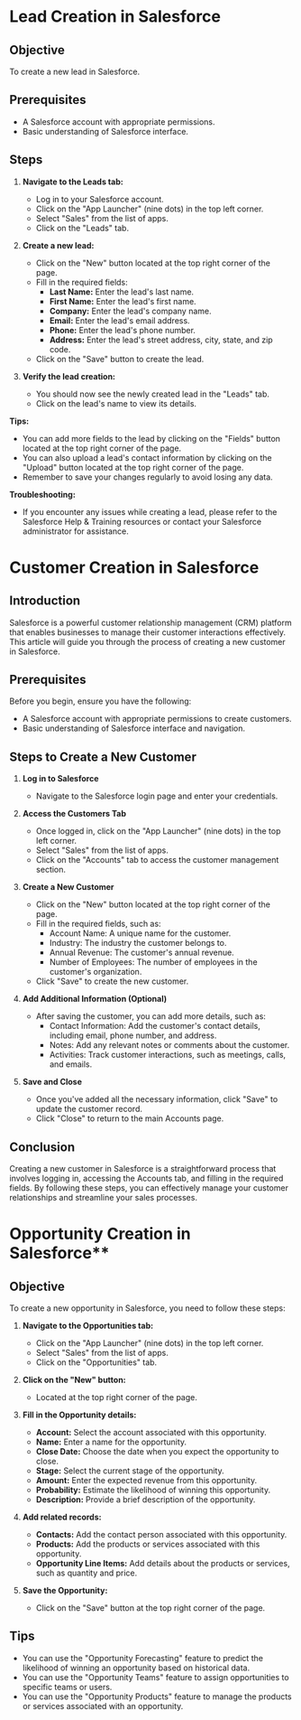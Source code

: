  #  Lead Creation in Salesforce

## Objective
To create a new lead in Salesforce.

## Prerequisites
- A Salesforce account with appropriate permissions.
- Basic understanding of Salesforce interface.

## Steps

1. **Navigate to the Leads tab:**
   - Log in to your Salesforce account.
   - Click on the "App Launcher" (nine dots) in the top left corner.
   - Select "Sales" from the list of apps.
   - Click on the "Leads" tab.

2. **Create a new lead:**
   - Click on the "New" button located at the top right corner of the page.
   - Fill in the required fields:
     - **Last Name:** Enter the lead's last name.
     - **First Name:** Enter the lead's first name.
     - **Company:** Enter the lead's company name.
     - **Email:** Enter the lead's email address.
     - **Phone:** Enter the lead's phone number.
     - **Address:** Enter the lead's street address, city, state, and zip code.
   - Click on the "Save" button to create the lead.

3. **Verify the lead creation:**
   - You should now see the newly created lead in the "Leads" tab.
   - Click on the lead's name to view its details.

**Tips:**
- You can add more fields to the lead by clicking on the "Fields" button located at the top right corner of the page.
- You can also upload a lead's contact information by clicking on the "Upload" button located at the top right corner of the page.
- Remember to save your changes regularly to avoid losing any data.

**Troubleshooting:**
- If you encounter any issues while creating a lead, please refer to the Salesforce Help & Training resources or contact your Salesforce administrator for assistance.

# Customer Creation in Salesforce

## Introduction

Salesforce is a powerful customer relationship management (CRM) platform that enables businesses to manage their customer interactions effectively. This article will guide you through the process of creating a new customer in Salesforce.

## Prerequisites

Before you begin, ensure you have the following:

- A Salesforce account with appropriate permissions to create customers.
- Basic understanding of Salesforce interface and navigation.

## Steps to Create a New Customer

1. **Log in to Salesforce**

   - Navigate to the Salesforce login page and enter your credentials.

2. **Access the Customers Tab**

   - Once logged in, click on the "App Launcher" (nine dots) in the top left corner.
   - Select "Sales" from the list of apps.
   - Click on the "Accounts" tab to access the customer management section.

3. **Create a New Customer**

   - Click on the "New" button located at the top right corner of the page.
   - Fill in the required fields, such as:
     - Account Name: A unique name for the customer.
     - Industry: The industry the customer belongs to.
     - Annual Revenue: The customer's annual revenue.
     - Number of Employees: The number of employees in the customer's organization.
   - Click "Save" to create the new customer.

4. **Add Additional Information (Optional)**

   - After saving the customer, you can add more details, such as:
     - Contact Information: Add the customer's contact details, including email, phone number, and address.
     - Notes: Add any relevant notes or comments about the customer.
     - Activities: Track customer interactions, such as meetings, calls, and emails.

5. **Save and Close**

   - Once you've added all the necessary information, click "Save" to update the customer record.
   - Click "Close" to return to the main Accounts page.

## Conclusion

Creating a new customer in Salesforce is a straightforward process that involves logging in, accessing the Accounts tab, and filling in the required fields. By following these steps, you can effectively manage your customer relationships and streamline your sales processes.


# Opportunity Creation in Salesforce**

## Objective
To create a new opportunity in Salesforce, you need to follow these steps:

1. **Navigate to the Opportunities tab:**
   - Click on the "App Launcher" (nine dots) in the top left corner.
   - Select "Sales" from the list of apps.
   - Click on the "Opportunities" tab.

2. **Click on the "New" button:**
   - Located at the top right corner of the page.

3. **Fill in the Opportunity details:**
   - **Account:** Select the account associated with this opportunity.
   - **Name:** Enter a name for the opportunity.
   - **Close Date:** Choose the date when you expect the opportunity to close.
   - **Stage:** Select the current stage of the opportunity.
   - **Amount:** Enter the expected revenue from this opportunity.
   - **Probability:** Estimate the likelihood of winning this opportunity.
   - **Description:** Provide a brief description of the opportunity.

4. **Add related records:**
   - **Contacts:** Add the contact person associated with this opportunity.
   - **Products:** Add the products or services associated with this opportunity.
   - **Opportunity Line Items:** Add details about the products or services, such as quantity and price.

5. **Save the Opportunity:**
   - Click on the "Save" button at the top right corner of the page.

## Tips
- You can use the "Opportunity Forecasting" feature to predict the likelihood of winning an opportunity based on historical data.
- You can use the "Opportunity Teams" feature to assign opportunities to specific teams or users.
- You can use the "Opportunity Products" feature to manage the products or services associated with an opportunity.
